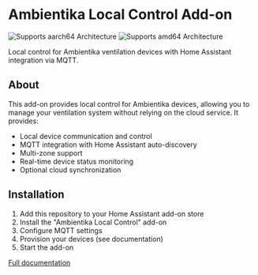 # Ambientika Local Control Add-on

![Supports aarch64 Architecture][aarch64-shield] ![Supports amd64 Architecture][amd64-shield]

Local control for Ambientika ventilation devices with Home Assistant integration via MQTT.

## About

This add-on provides local control for Ambientika devices, allowing you to manage your ventilation system without relying on the cloud service. It provides:

- Local device communication and control
- MQTT integration with Home Assistant auto-discovery
- Multi-zone support
- Real-time device status monitoring
- Optional cloud synchronization

## Installation

1. Add this repository to your Home Assistant add-on store
2. Install the "Ambientika Local Control" add-on
3. Configure MQTT settings
4. Provision your devices (see documentation)
5. Start the add-on

[Full documentation](DOCS.md)

[aarch64-shield]: https://img.shields.io/badge/aarch64-yes-green.svg
[amd64-shield]: https://img.shields.io/badge/amd64-yes-green.svg